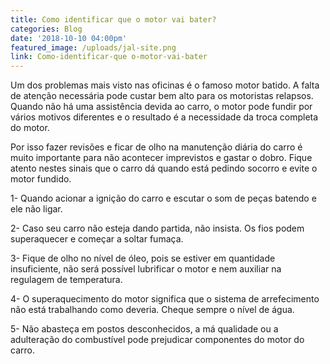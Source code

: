 ```yaml
---
title: Como identificar que o motor vai bater?
categories: Blog
date: '2018-10-10 04:00pm'
featured_image: /uploads/jal-site.png
link: Como-identificar-que o-motor-vai-bater
---
```

Um dos problemas mais visto nas oficinas é o famoso motor batido. A falta de atenção necessária pode custar bem alto para os motoristas relapsos. Quando não há uma assistência devida ao carro, o motor pode fundir por vários motivos diferentes e o resultado é a necessidade da troca completa do motor.



Por isso fazer revisões e ficar de olho na manutenção diária do carro é muito importante para não acontecer imprevistos e gastar o dobro. Fique atento nestes sinais que o carro dá quando está pedindo socorro e evite o motor fundido.


1- Quando acionar a ignição do carro e escutar o som de peças batendo e ele não ligar.



2-      Caso seu carro não esteja dando partida, não insista. Os fios podem superaquecer e começar a soltar fumaça.



3-      Fique de olho no nível de óleo, pois se estiver em quantidade insuficiente, não será possível lubrificar o motor e nem auxiliar na regulagem de temperatura. 



4-      O superaquecimento do motor significa que o sistema de arrefecimento não está trabalhando como deveria. Cheque sempre o nível de água.



5-      Não abasteça em postos desconhecidos, a má qualidade ou a adulteração do combustível pode prejudicar componentes do motor do carro.
